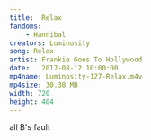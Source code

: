 ```yaml
---
title:  Relax
fandoms:
    - Hannibal
creators: Luminosity
song: Relax
artist: Frankie Goes To Hollywood
date:   2017-08-12 10:00:00
mp4name: Luminosity-127-Relax.m4v
mp4size: 30.38 MB
width: 720
height: 404
---
```


all B's fault
  